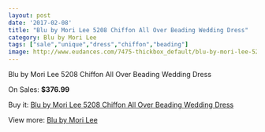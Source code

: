 ```yaml
---
layout: post
date: '2017-02-08'
title: "Blu by Mori Lee 5208 Chiffon All Over Beading Wedding Dress"
category: Blu by Mori Lee
tags: ["sale","unique","dress","chiffon","beading"]
image: http://www.eudances.com/7475-thickbox_default/blu-by-mori-lee-5208-chiffon-all-over-beading-wedding-dress.jpg
---
```

Blu by Mori Lee 5208 Chiffon All Over Beading Wedding Dress

On Sales: **$376.99**
<a href="https://www.eudances.com/en/blu-by-mori-lee/2662-blu-by-mori-lee-5208-chiffon-all-over-beading-wedding-dress.html"><amp-img layout="responsive" width="600" height="600" src="//www.eudances.com/7475-thickbox_default/blu-by-mori-lee-5208-chiffon-all-over-beading-wedding-dress.jpg" alt="Blu by Mori Lee 5208 Chiffon All Over Beading Wedding Dress 0" /></a>
<a href="https://www.eudances.com/en/blu-by-mori-lee/2662-blu-by-mori-lee-5208-chiffon-all-over-beading-wedding-dress.html"><amp-img layout="responsive" width="600" height="600" src="//www.eudances.com/7480-thickbox_default/blu-by-mori-lee-5208-chiffon-all-over-beading-wedding-dress.jpg" alt="Blu by Mori Lee 5208 Chiffon All Over Beading Wedding Dress 1" /></a>
<a href="https://www.eudances.com/en/blu-by-mori-lee/2662-blu-by-mori-lee-5208-chiffon-all-over-beading-wedding-dress.html"><amp-img layout="responsive" width="600" height="600" src="//www.eudances.com/7479-thickbox_default/blu-by-mori-lee-5208-chiffon-all-over-beading-wedding-dress.jpg" alt="Blu by Mori Lee 5208 Chiffon All Over Beading Wedding Dress 2" /></a>
<a href="https://www.eudances.com/en/blu-by-mori-lee/2662-blu-by-mori-lee-5208-chiffon-all-over-beading-wedding-dress.html"><amp-img layout="responsive" width="600" height="600" src="//www.eudances.com/7478-thickbox_default/blu-by-mori-lee-5208-chiffon-all-over-beading-wedding-dress.jpg" alt="Blu by Mori Lee 5208 Chiffon All Over Beading Wedding Dress 3" /></a>
<a href="https://www.eudances.com/en/blu-by-mori-lee/2662-blu-by-mori-lee-5208-chiffon-all-over-beading-wedding-dress.html"><amp-img layout="responsive" width="600" height="600" src="//www.eudances.com/7477-thickbox_default/blu-by-mori-lee-5208-chiffon-all-over-beading-wedding-dress.jpg" alt="Blu by Mori Lee 5208 Chiffon All Over Beading Wedding Dress 4" /></a>
<a href="https://www.eudances.com/en/blu-by-mori-lee/2662-blu-by-mori-lee-5208-chiffon-all-over-beading-wedding-dress.html"><amp-img layout="responsive" width="600" height="600" src="//www.eudances.com/7476-thickbox_default/blu-by-mori-lee-5208-chiffon-all-over-beading-wedding-dress.jpg" alt="Blu by Mori Lee 5208 Chiffon All Over Beading Wedding Dress 5" /></a>

Buy it: [Blu by Mori Lee 5208 Chiffon All Over Beading Wedding Dress](https://www.eudances.com/en/blu-by-mori-lee/2662-blu-by-mori-lee-5208-chiffon-all-over-beading-wedding-dress.html "Blu by Mori Lee 5208 Chiffon All Over Beading Wedding Dress")

View more: [Blu by Mori Lee](https://www.eudances.com/en/39-blu-by-mori-lee "Blu by Mori Lee")